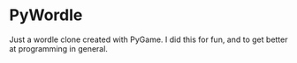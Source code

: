 # PyWordle
Just a wordle clone created with PyGame. I did this for fun, and to get better at programming in general.
